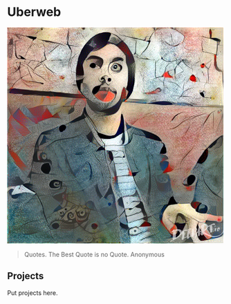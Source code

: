 # Uberweb
![Image](/images/image1.jpg)
> Quotes. The Best Quote is no Quote.
> Anonymous

## Projects
Put projects here.
